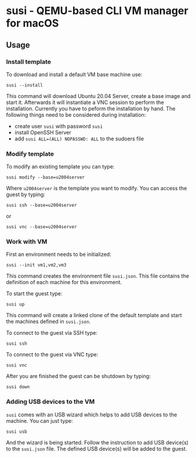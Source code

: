 # susi - QEMU-based CLI VM manager for macOS

## Usage

### Install template

To download and install a default VM base machine use:

```susi --install```

This command will download Ubuntu 20.04 Server, create a base image
and start it. Afterwards it will instantiate a VNC session to perform
the installation. Currently you have to peform the installation by 
hand. The following things need to be considered during installation:

- create user ```susi``` with password ```susi```
- install OpenSSH Server
- add ```susi ALL=(ALL) NOPASSWD: ALL``` to the sudoers file

### Modify template

To modify an existing template you can type:

```susi modify --base=u2004server```

Where ```u2004server``` is the template you want to modify. You can access
the guest by typing:

```susi ssh --base=u2004server```

or

```susi vnc --base=u2004server```

### Work with VM

First an environment needs to be initialized:

```susi --init vm1,vm2,vm3```

This command creates the environment file ```susi.json```. This file
contains the definition of each machine for this environment.

To start the guest type:

```susi up```

This command will create a linked clone of the default template and
start the machines defined in ```susi.json```.

To connect to the guest via SSH type:

```susi ssh```

To connect to the guest via VNC type:

```susi vnc```

After you are finished the guest can be shutdown by typing:

```susi down```

### Adding USB devices to the VM

```susi``` comes with an USB wizard which helps to add USB devices to the
machine. You can just type:

```susi usb```

And the wizard is being started. Follow the instruction to add USB device(s)
to the ```susi.json``` file. The defined USB device(s) will be added to the
guest.
